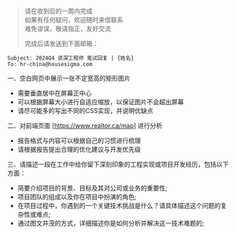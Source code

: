 > 请在收到后的一周内完成   
> 如果有任何疑问，欢迎随时来信联系   
> 难免谬误，敬请指正，友好交流   
>   
> 完成后请发送到下面邮箱：   
```
Subject: 2024Q4 资深工程师 笔试回复 | {姓名}
To: hr-china@housesigma.com
```

一、空白网页中展示一张不定宽高的矩形图片
  - 需要垂直居中在屏幕正中心
  - 可以根据屏幕大小进行自适应缩放，以保证图片不会超出屏幕
  - 请尽可能多的写出不同的CSS实现，并说明优缺点

二、对前端页面 [https://www.realtor.ca/map] 进行分析
  - 报告格式与内容可以根据自己的习惯进行梳理
  - 请根据报告提出合理的优化建议与开发优先级

三、请描述一段在工作中给你留下深刻印象的工程实现或项目开发经历，包括以下方面：
  - 简要介绍项目的背景、目标及其对公司或业务的重要性;
  - 项目团队的组成以及你在项目中扮演的角色;
  - 在项目过程中，你遇到的一个关键技术挑战是什么？请具体描述这个问题的复杂性或难点;
  - 通过图文并茂的方式，详细描述你是如何分析并解决这一技术难题的;
